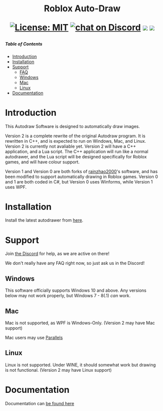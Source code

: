 <h1 align="center">
Roblox Auto-Draw
<br>

[![License: MIT](https://img.shields.io/badge/License-MIT-yellow.svg)](https://opensource.org/licenses/MIT)
<a href="https://discord.gg/rwvUFraDnb" alt="Discord">
    <img src="https://img.shields.io/discord/937117805805989890?logo=discord"
       alt="chat on Discord"></a>
<a href="https://github.com/badges/Siydge/autodraw-roblox" alt="Activity">
    <img src="https://img.shields.io/github/commit-activity/m/Siydge/autodraw-roblox" /></a>
<a href="https://github.com/badges/Siydge/autodraw-roblox" alt="Last Commit">
    <img src="https://img.shields.io/github/last-commit/m/Siydge/autodraw-roblox" /></a>
</h1>

##### Table of Contents  
- [Introduction](#Introduction)  
- [Installation](#Installation)  
- [Support](#Support)  
    - [FAQ](#FAQ)  
    - [Windows](#Windows)  
    - [Mac](#Mac)  
    - [Linux](#Linux)  
- [Documentation](#Documentation)  
<p>
<a name="Introduction"/>
<h1> Introduction </h1>
This Autodraw Software is designed to automatically draw images. 

Version 2 is a complete rewrite of the original Autodraw program. It is rewritten in C++, and is expected to run on Windows, Mac, and Linux. Version 2 is currently not avaliable yet. Version 2 will have a C++ application, and a Lua script. The C++ application will run like a normal autodrawer, and the Lua script will be designed specifically for Roblox games, and will have colour support.

Version 1 and Version 0 are both forks of [rainzhao2000](https://github.com/rainzhao2000/autodrawer)'s software, and has been modified to support automatically drawing in Roblox games. Version 0 and 1 are both coded in C#, but Version 0 uses Winforms, while Version 1 uses WPF.
</p>
<a name="Installation"/>
<h1> Installation </h1>

 Install the latest autodrawer from [here](https://github.com/Siydge/autodraw-roblox/releases).
 
</a>
<a name="Support"/>
<h1> Support </h1>

Join [the Discord](https://discord.gg/rwvUFraDnb) for help, as we are active on there!
 
 
<a name="FAQ"/>
    <p> We don't really have any FAQ right now, so just ask us in the Discord! </p>
</a>

</a>
<a name="Windows"/>
<h2> Windows </h2>

This software officially supports Windows 10 and above. Any versions below may not work properly, but Windows 7 - 8(.1) *can* work.

</a>
<a name="Mac"/>
<h2> Mac </h2>

Mac is not supported, as WPF is Windows-Only. (Version 2 may have Mac support)

Mac users may use [Parallels](https://www.parallels.com/au/products/desktop/)

</a>
<a name="Linux"/>
<h2> Linux </h2>

Linux is not supported. Under WINE, it should somewhat work but drawing is not functional. (Version 2 may have Linux support)

</a>
<a name="Documentation"/>
<h1> Documentation </h1>

Documentation can [be found here](https://siydge.github.io/autodraw-roblox/docs)
</a>
